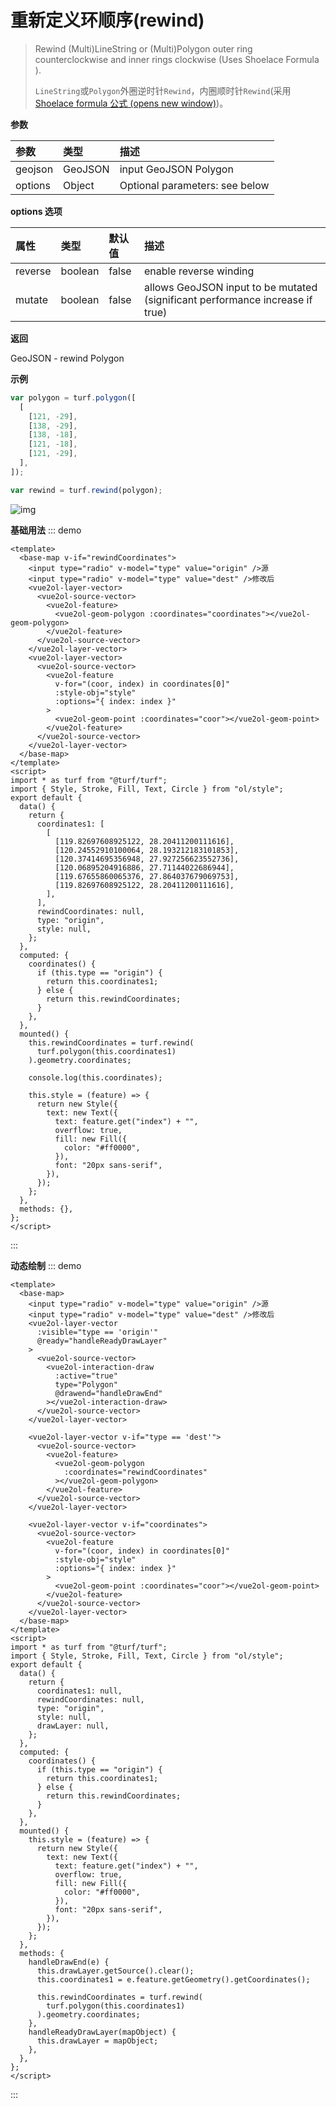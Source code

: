 # 重新定义环顺序(rewind)

> Rewind (Multi)LineString or (Multi)Polygon outer ring counterclockwise and inner rings clockwise (Uses Shoelace Formula ).
>
> `LineString`或`Polygon`外圈逆时针`Rewind`，内圈顺时针`Rewind`(采用[Shoelace formula 公式 (opens new window)](https://blog.csdn.net/zhangll98/article/details/84150535))。

**参数**

| 参数    | 类型    | 描述                           |
| :------ | :------ | :----------------------------- |
| geojson | GeoJSON | input GeoJSON Polygon          |
| options | Object  | Optional parameters: see below |

**options 选项**

| 属性    | 类型    | 默认值 | 描述                                                                          |
| :------ | :------ | :----- | :---------------------------------------------------------------------------- |
| reverse | boolean | false  | enable reverse winding                                                        |
| mutate  | boolean | false  | allows GeoJSON input to be mutated (significant performance increase if true) |

**返回**

GeoJSON - rewind Polygon

**示例**

```js
var polygon = turf.polygon([
  [
    [121, -29],
    [138, -29],
    [138, -18],
    [121, -18],
    [121, -29],
  ],
]);

var rewind = turf.rewind(polygon);
```

![img](https://pzy-images.oss-cn-hangzhou.aliyuncs.com/img/rewind.91a2c211.webp)

**基础用法**
::: demo

```vue
<template>
  <base-map v-if="rewindCoordinates">
    <input type="radio" v-model="type" value="origin" />源
    <input type="radio" v-model="type" value="dest" />修改后
    <vue2ol-layer-vector>
      <vue2ol-source-vector>
        <vue2ol-feature>
          <vue2ol-geom-polygon :coordinates="coordinates"></vue2ol-geom-polygon>
        </vue2ol-feature>
      </vue2ol-source-vector>
    </vue2ol-layer-vector>
    <vue2ol-layer-vector>
      <vue2ol-source-vector>
        <vue2ol-feature
          v-for="(coor, index) in coordinates[0]"
          :style-obj="style"
          :options="{ index: index }"
        >
          <vue2ol-geom-point :coordinates="coor"></vue2ol-geom-point>
        </vue2ol-feature>
      </vue2ol-source-vector>
    </vue2ol-layer-vector>
  </base-map>
</template>
<script>
import * as turf from "@turf/turf";
import { Style, Stroke, Fill, Text, Circle } from "ol/style";
export default {
  data() {
    return {
      coordinates1: [
        [
          [119.82697608925122, 28.20411200111616],
          [120.24552910100064, 28.193212183101853],
          [120.37414695356948, 27.927256623552736],
          [120.06895204916886, 27.71144022686944],
          [119.67655860065376, 27.864037679069753],
          [119.82697608925122, 28.20411200111616],
        ],
      ],
      rewindCoordinates: null,
      type: "origin",
      style: null,
    };
  },
  computed: {
    coordinates() {
      if (this.type == "origin") {
        return this.coordinates1;
      } else {
        return this.rewindCoordinates;
      }
    },
  },
  mounted() {
    this.rewindCoordinates = turf.rewind(
      turf.polygon(this.coordinates1)
    ).geometry.coordinates;

    console.log(this.coordinates);

    this.style = (feature) => {
      return new Style({
        text: new Text({
          text: feature.get("index") + "",
          overflow: true,
          fill: new Fill({
            color: "#ff0000",
          }),
          font: "20px sans-serif",
        }),
      });
    };
  },
  methods: {},
};
</script>
```

:::

**动态绘制**
::: demo

```vue
<template>
  <base-map>
    <input type="radio" v-model="type" value="origin" />源
    <input type="radio" v-model="type" value="dest" />修改后
    <vue2ol-layer-vector
      :visible="type == 'origin'"
      @ready="handleReadyDrawLayer"
    >
      <vue2ol-source-vector>
        <vue2ol-interaction-draw
          :active="true"
          type="Polygon"
          @drawend="handleDrawEnd"
        ></vue2ol-interaction-draw>
      </vue2ol-source-vector>
    </vue2ol-layer-vector>

    <vue2ol-layer-vector v-if="type == 'dest'">
      <vue2ol-source-vector>
        <vue2ol-feature>
          <vue2ol-geom-polygon
            :coordinates="rewindCoordinates"
          ></vue2ol-geom-polygon>
        </vue2ol-feature>
      </vue2ol-source-vector>
    </vue2ol-layer-vector>

    <vue2ol-layer-vector v-if="coordinates">
      <vue2ol-source-vector>
        <vue2ol-feature
          v-for="(coor, index) in coordinates[0]"
          :style-obj="style"
          :options="{ index: index }"
        >
          <vue2ol-geom-point :coordinates="coor"></vue2ol-geom-point>
        </vue2ol-feature>
      </vue2ol-source-vector>
    </vue2ol-layer-vector>
  </base-map>
</template>
<script>
import * as turf from "@turf/turf";
import { Style, Stroke, Fill, Text, Circle } from "ol/style";
export default {
  data() {
    return {
      coordinates1: null,
      rewindCoordinates: null,
      type: "origin",
      style: null,
      drawLayer: null,
    };
  },
  computed: {
    coordinates() {
      if (this.type == "origin") {
        return this.coordinates1;
      } else {
        return this.rewindCoordinates;
      }
    },
  },
  mounted() {
    this.style = (feature) => {
      return new Style({
        text: new Text({
          text: feature.get("index") + "",
          overflow: true,
          fill: new Fill({
            color: "#ff0000",
          }),
          font: "20px sans-serif",
        }),
      });
    };
  },
  methods: {
    handleDrawEnd(e) {
      this.drawLayer.getSource().clear();
      this.coordinates1 = e.feature.getGeometry().getCoordinates();

      this.rewindCoordinates = turf.rewind(
        turf.polygon(this.coordinates1)
      ).geometry.coordinates;
    },
    handleReadyDrawLayer(mapObject) {
      this.drawLayer = mapObject;
    },
  },
};
</script>
```

:::
